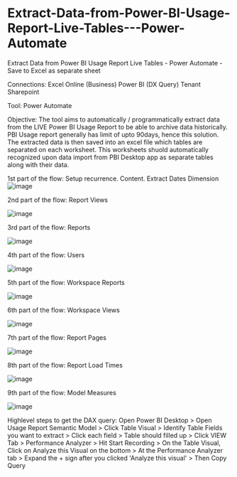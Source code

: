 # Extract-Data-from-Power-BI-Usage-Report-Live-Tables---Power-Automate
Extract Data from Power BI Usage Report Live Tables - Power Automate - Save to Excel as separate sheet

Connections: 
Excel Online (Business) 
Power BI (DX Query) 
Tenant Sharepoint  

Tool: Power Automate

Objective:
The tool aims to automatically / programmatically extract data from the LIVE Power BI Usage Report to be able to archive data historically. PBI Usage report generally has limit of upto 90days, hence this solution. The extracted data is then saved into an excel file which tables are separated on each worksheet. This worksheets shuold automatically recognized upon data import from PBI Desktop app as separate tables along with their data.

1st part of the flow: Setup recurrence. Content. Extract Dates Dimension
![image](https://github.com/user-attachments/assets/3b913523-bbbf-43ad-80a0-448d16c12449)


2nd part of the flow: Report Views

![image](https://github.com/user-attachments/assets/6a64976f-f292-4a71-bdf1-c6cae1903b2b)


3rd part of the flow: Reports

![image](https://github.com/user-attachments/assets/d6167cb7-58d7-427c-9ea5-ffa591fad7a6)


4th part of the flow: Users

![image](https://github.com/user-attachments/assets/b3b6c0a5-a024-4950-928a-509c0a0d345e)


5th part of the flow: Workspace Reports

![image](https://github.com/user-attachments/assets/36531c75-ce25-46f5-b4ce-26a7c7a00ee0)


6th part of the flow: Workspace Views

![image](https://github.com/user-attachments/assets/4c85ed29-84b8-4847-aa44-5112c9242425)


7th part of the flow: Report Pages

![image](https://github.com/user-attachments/assets/e9e8df4e-3b63-4316-aca0-9fa17b84c064)


8th part of the flow: Report Load Times

![image](https://github.com/user-attachments/assets/da1789fc-3b6e-4524-896e-74571cc81814)


9th part of the flow: Model Measures

![image](https://github.com/user-attachments/assets/2fcfe22c-4dc1-47d5-8970-8def9f9c4cf7)

Highlevel steps to get the DAX query:
Open Power BI Desktop > Open Usage Report Semantic Model > Click Table Visual > 
Identify Table Fields you want to extract > Click each field > Table should filled up >
Click VIEW Tab > Performance Analyzer > Hit Start Recording > On the Table Visual, Click on Analyze this Visual on the bottom >
At the Performance Analyzer tab > Expand the + sign after you clicked 'Analyze this visual' > Then Copy Query











